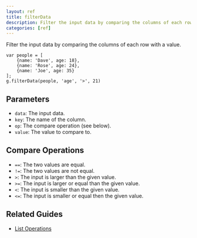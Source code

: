 ```yaml
---
layout: ref
title: filterData
description: Filter the input data by comparing the columns of each row with a value.
categories: [ref]
---
```

Filter the input data by comparing the columns of each row with a value.

    var people = [
        {name: 'Dave', age: 18},
        {name: 'Rose', age: 24},
        {name: 'Joe', age: 35}
    ];
    g.filterData(people, 'age', '>', 21)


## Parameters
- `data`: The input data.
- `key`: The name of the column.
- `op`: The compare operation (see below).
- `value`: The value to compare to.

## Compare Operations
- `==`: The two values are equal.
- `!=`: The two values are not equal.
- `>`: The input is larger than the given value.
- `>=`: The input is larger or equal than the given value.
- `<`: The input is smaller than the given value.
- `<=`: The input is smaller or equal then the given value.

## Related Guides
- [List Operations](../guide/list.html)

